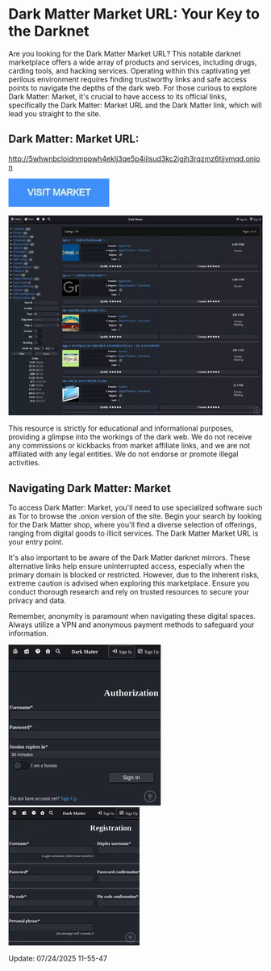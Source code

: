 # Dark Matter Market URL: Your Key to the Darknet

Are you looking for the Dark Matter Market URL? This notable darknet marketplace offers a wide array of products and services, including drugs, carding tools, and hacking services. Operating within this captivating yet perilous environment requires finding trustworthy links and safe access points to navigate the depths of the dark web. For those curious to explore Dark Matter: Market, it's crucial to have access to its official links, specifically the Dark Matter: Market URL and the Dark Matter link, which will lead you straight to the site.

## Dark Matter: Market URL:

http://5whwnbcloidnmppwh4eklj3qe5p4iilsud3kc2igjh3rqzmz6tjjvmqd.onion

[<img src="/graphics/done.webp" width="200">](http://5whwnbcloidnmppwh4eklj3qe5p4iilsud3kc2igjh3rqzmz6tjjvmqd.onion)

<a href="http://5whwnbcloidnmppwh4eklj3qe5p4iilsud3kc2igjh3rqzmz6tjjvmqd.onion"><img src="/graphics/about.webp" alt="image" style="max-width: 100%;"><a>

This resource is strictly for educational and informational purposes, providing a glimpse into the workings of the dark web. We do not receive any commissions or kickbacks from market affiliate links, and we are not affiliated with any legal entities. We do not endorse or promote illegal activities.

## Navigating Dark Matter: Market

To access Dark Matter: Market, you'll need to use specialized software such as Tor to browse the .onion version of the site. Begin your search by looking for the Dark Matter shop, where you'll find a diverse selection of offerings, ranging from digital goods to illicit services. The Dark Matter Market URL is your entry point.

It's also important to be aware of the Dark Matter darknet mirrors. These alternative links help ensure uninterrupted access, especially when the primary domain is blocked or restricted. However, due to the inherent risks, extreme caution is advised when exploring this marketplace. Ensure you conduct thorough research and rely on trusted resources to secure your privacy and data.

Remember, anonymity is paramount when navigating these digital spaces. Always utilize a VPN and anonymous payment methods to safeguard your information.

<a href="http://5whwnbcloidnmppwh4eklj3qe5p4iilsud3kc2igjh3rqzmz6tjjvmqd.onion"><img src="/graphics/input.webp" alt="image" style="max-width: 100%;"><a>  <a href="http://5whwnbcloidnmppwh4eklj3qe5p4iilsud3kc2igjh3rqzmz6tjjvmqd.onion"><img src="/graphics/big.webp" alt="image" style="max-width: 100%;"><a>













Update:  07/24/2025 11-55-47